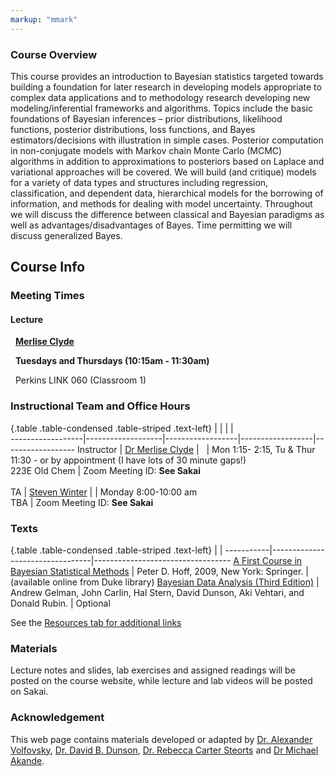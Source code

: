 ```yaml
---
markup: "mmark"
---
```


### Course Overview
This course provides an introduction to Bayesian statistics targeted towards building a foundation for later research in developing models appropriate to complex data applications and to methodology research developing new modeling/inferential frameworks and algorithms.  Topics include the basic foundations of Bayesian inferences – prior distributions, likelihood functions, posterior  distributions, loss functions, and Bayes estimators/decisions with illustration in simple cases.  Posterior computation in non-conjugate models with Markov chain Monte Carlo (MCMC) algorithms in addition to approximations to posteriors based on Laplace and variational approaches will be covered.  We will build (and critique) models for a variety of data types and structures including regression, classification, and dependent data,  hierarchical models for the borrowing of information, and methods for dealing with model uncertainty. Throughout we will discuss the difference between classical and Bayesian  paradigms as well as advantages/disadvantages of Bayes. Time permitting we will discuss generalized Bayes. 






## Course Info

### Meeting Times

#### Lecture
<font color="#6CA0DC"><i class="fas fa-user fa-lg"></i></font> &nbsp; **[Merlise Clyde](https://scholars.duke.edu/person/clyde)**

<font color="#6CA0DC"><i class="fas fa-calendar-alt fa-lg"></i></font> &nbsp; **Tuesdays and Thursdays (10:15am - 11:30am)**

<font color="#6CA0DC"><i class="fas fa-university fa-lg"></i></font> &nbsp; Perkins LINK 060 (Classroom 1)</font>



### Instructional Team and Office Hours 

{.table .table-condensed .table-striped .text-left}
<span></span>     | <span></span>     | <span></span>    | <span></span>    |  <span></span>      
------------------|-------------------|------------------|------------------|------------------ 
Instructor        | [Dr Merlise Clyde](https://www2.stat.duke.edu/~clyde) | <a href="mailto:clyde@duke.edu" title="email"><i class="fa fa-envelope"></i></a> &nbsp; <a href="https://github.com/merliseclyde" title="GitHub"><i class="fa fa-github"></i></a> | Mon 1:15- 2:15, Tu & Thur 11:30 -  or by appointment (I have lots of 30 minute gaps!) <br /> 223E Old Chem | Zoom Meeting ID: **See Sakai** <br />  
TA               | [Steven Winter](https://scholars.duke.edu/person/steven.winter) | <a href="mailto:steven.winter@duke.edu" title="email"><i class="fa fa-envelope"></i></a> | Monday 8:00-10:00 am <br /> TBA | Zoom Meeting ID: **See Sakai**



### Texts

{.table .table-condensed .table-striped .text-left}
 <span></span>     | <span></span> | <span></span> 
-----------|---------------------------------|----------------------------------
[A First Course in Bayesian Statistical Methods](https://find.library.duke.edu/catalog/DUKE004968562) | Peter D. Hoff, 2009, New York: Springer. | (available online from Duke library)
[Bayesian Data Analysis (Third Edition)](https://find.library.duke.edu/catalog/DUKE006588051?utm_campaign=bento&utm_content=bento_result_link&utm_source=library.duke.edu&utm_medium=referral) | Andrew Gelman, John Carlin, Hal Stern, David Dunson, Aki Vehtari, and Donald Rubin. | Optional

See the [Resources tab for additional links](/resources/)

### Materials

Lecture notes and slides, lab exercises and assigned readings will be posted on the course website, while lecture and lab videos will be posted on Sakai. 


### Acknowledgement

This web page contains materials developed or adapted by 
[Dr. Alexander Volfovsky](https://scholars.duke.edu/person/alexander.volfovsky), 
[Dr. David B. Dunson](https://scholars.duke.edu/person/dunson), [Dr. Rebecca Carter Steorts](https://scholars.duke.edu/person/beka) and 
[Dr Michael Akande](https://scholars.duke.edu/person/olanrewaju.akande).

